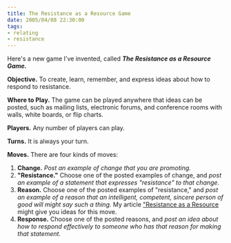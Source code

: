 ```yaml
--- 
title: The Resistance as a Resource Game
date: 2005/04/08 22:30:00
tags: 
- relating
- resistance
---
```


Here's a new game I've invented, called ***The Resistance as a Resource Game.***

**Objective.**
To create, learn, remember, and express ideas about how to respond to resistance.

**Where to Play.**
The game can be played anywhere that ideas can be posted,
such as mailing lists,
electronic forums,
and conference rooms with walls, white boards, or flip charts.

**Players.**
Any number of players can play.

**Turns.**
It is always your turn.

**Moves.**
There are four kinds of moves:

1. **Change.**
  _Post an example of change that you are promoting._
1. **"Resistance."**
  Choose one of the posted examples of change, and _post an example of a statement that expresses "resistance" to that change._
1. **Reason.**
  Choose one of the posted examples of "resistance,"
  and _post an example of a reason
  that an intelligent, competent, sincere person of good will might say such a thing._ 
  My article ["Resistance as a Resource](http://dhemery.com/articles/resistance_as_a_resource/)
  might give you ideas for this move.
1. **Response.**
  Choose one of the posted reasons,
  and _post an idea about how to respond effectively to someone who has that reason for making that statement._
